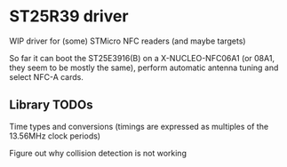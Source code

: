 # ST25R39 driver

WIP driver for (some) STMicro NFC readers (and maybe targets)

So far it can boot the ST25E3916(B) on a X-NUCLEO-NFC06A1 (or 08A1, they seem to be mostly the same),
perform automatic antenna tuning and select NFC-A cards.

## Library TODOs

Time types and conversions (timings are expressed as multiples of the 13.56MHz clock periods)

Figure out why collision detection is not working
